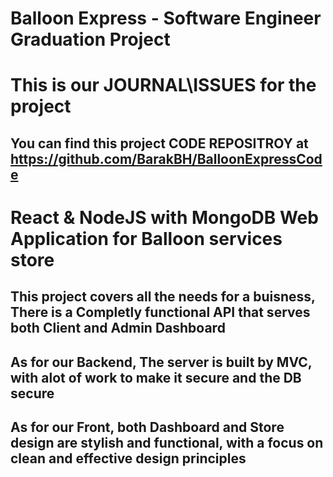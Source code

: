 # Balloon Express - Software Engineer Graduation Project

# This is our JOURNAL\ISSUES for the project
## You can find this project CODE REPOSITROY at https://github.com/BarakBH/BalloonExpressCode

# React & NodeJS with MongoDB Web Application for Balloon services store 


## This project covers all the needs for a buisness, There is a Completly functional API that serves both Client and Admin Dashboard
## As for our Backend, The server is built by MVC, with alot of work to make it secure and the DB secure
## As for our Front, both Dashboard and Store design are stylish and functional, with a focus on clean and effective design principles
